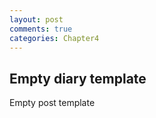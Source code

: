 ```yaml
---
layout: post
comments: true
categories: Chapter4
---
```


## Empty diary template

Empty post template